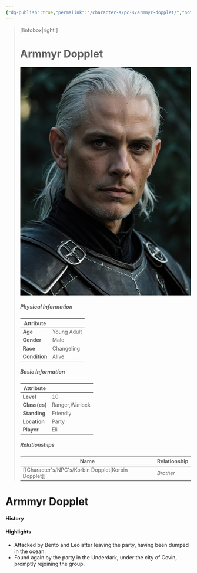 ```yaml
---
{"dg-publish":true,"permalink":"/character-s/pc-s/armmyr-dopplet/","noteIcon":""}
---
```


>[!infobox|right ]
># **Armmyr Dopplet**
>![Armmyr.jpg|cover h-small](/img/user/Attachments/Characters/Armmyr.jpg)
>##### **Physical Information**
>| Attribute | | 
>---|---|
>| **Age** | Young Adult |
>| **Gender** | Male |
>| **Race** | Changeling |
>| **Condition** | Alive |
>##### **Basic Information**
>| Attribute | |
>---|---|
>| **Level** | 10 |
>| **Class(es)** | Ranger,Warlock |
>| **Standing** | Friendly |
>| **Location** | Party |
>| **Player** | Eli |
>##### **Relationships**
>| Name | Relationship |
>---| ---|
>| [[Character's/NPC's/Korbin Dopplet\|Korbin Dopplet]] | *Brother* |

# Armmyr Dopplet
#### History
#### Highlights

- Attacked by Bento and Leo after leaving the party, having been dumped in the ocean.
- Found again by the party in the Underdark, under the city of Covin, promptly rejoining the group.